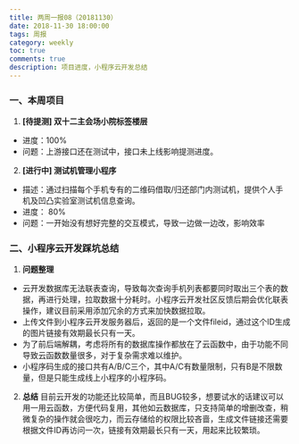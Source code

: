 ```yaml
---
title: 两周一报08（20181130）
date: 2018-11-30 18:00:00
tags: 周报
category: weekly
toc: true
comments: true
description: 项目进度，小程序云开发总结
---
```

### 一、本周项目
1. **[待提测] 双十二主会场小院标签楼层**   
  - 进度：100%   
  - 问题：上游接口还在测试中，接口未上线影响提测进度。   


2. **[进行中] 测试机管理小程序**   
  - 描述：通过扫描每个手机专有的二维码借取/归还部门内测试机，提供个人手机及凹凸实验室测试机信息查询。
  - 进度： 80%
  - 问题：一开始没有想好完整的交互模式，导致一边做一边改，影响效率

### 二、小程序云开发踩坑总结
1. **问题整理**
  - 云开发数据库无法联表查询，导致每次查询手机列表都要同时取出三个表的数据，再进行处理，拉取数据十分耗时。小程序云开发社区反馈后期会优化联表操作，建议目前采用添加冗余的方式来加快数据拉取。
  - 上传文件到小程序云开发服务器后，返回的是一个文件fileid，通过这个ID生成的图片链接有效期最长只有一天。
  - 为了前后端解耦，考虑将所有的数据库操作都放在了云函数中，由于功能不同导致云函数数量很多，对于复杂需求难以维护。
  - 小程序码生成的接口共有A/B/C三个，其中A/C有数量限制，只有B是不限数量，但是只能生成线上小程序的小程序码。

2. **总结**
  目前云开发的功能还比较简单，而且BUG较多，想要试水的话建议可以用一用云函数，方便代码复用，其他如云数据库，只支持简单的增删改查，稍微复杂的操作就会很吃力，而云存储给的权限比较吝啬，生成文件链接还需要根据文件ID再访问一次，链接有效期最长只有一天，用起来比较繁琐。
